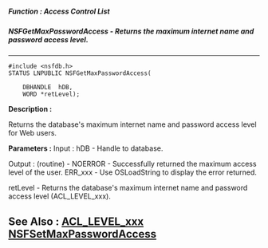 ##### Function : Access Control List
##### NSFGetMaxPasswordAccess - Returns the maximum internet name and password access level.
---
```
#include <nsfdb.h>
STATUS LNPUBLIC NSFGetMaxPasswordAccess(

	DBHANDLE  hDB,
	WORD *retLevel);
```
**Description :**

Returns the database's maximum internet name and password access level for Web 
users.

**Parameters :**
Input :
hDB  -  Handle to database.

Output :
(routine)  -  NOERROR - Successfully returned the maximum access level of the user.
ERR_xxx - Use OSLoadString to display the error returned.


retLevel  -  Returns the database's maximum internet name and password access level (ACL_LEVEL_xxx).  


**See Also :**
[ACL_LEVEL_xxx](/reference/Symb/ACL_LEVEL_xxx)
[NSFSetMaxPasswordAccess](/reference/Func/NSFSetMaxPasswordAccess)
---
